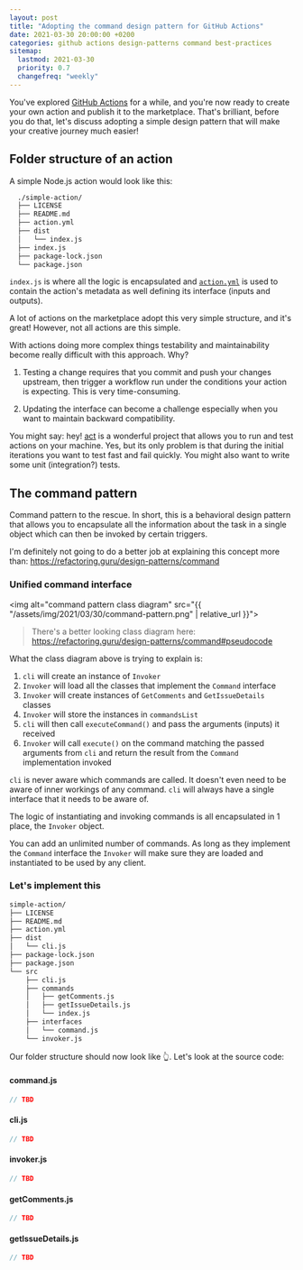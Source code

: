 ```yaml
---
layout: post
title: "Adopting the command design pattern for GitHub Actions"
date: 2021-03-30 20:00:00 +0200
categories: github actions design-patterns command best-practices
sitemap:
  lastmod: 2021-03-30
  priority: 0.7
  changefreq: "weekly"
---
```


You've explored [GitHub Actions](https://docs.github.com/en/actions) for a while, and you're now ready to create your own action and publish it to the marketplace. That's brilliant, before you do that, let's discuss adopting a simple design pattern that will make your creative journey much easier!

## Folder structure of an action

A simple Node.js action would look like this:

```sh
  ./simple-action/
  ├── LICENSE
  ├── README.md
  ├── action.yml
  ├── dist
  │   └── index.js
  ├── index.js
  ├── package-lock.json
  └── package.json
```

`index.js` is where all the logic is encapsulated and [`action.yml`](https://docs.github.com/en/actions/creating-actions/creating-a-javascript-action#creating-an-action-metadata-file) is used to contain the action's metadata as well defining its interface (inputs and outputs).

A lot of actions on the marketplace adopt this very simple structure, and it's great! However, not all actions are this simple.

With actions doing more complex things testability and maintainability become really difficult with this approach. Why?

1. Testing a change requires that you commit and push your changes upstream, then trigger a workflow run under the conditions your action is expecting. This is very time-consuming.

1. Updating the interface can become a challenge especially when you want to maintain backward compatibility.

You might say: hey! [act](https://github.com/nektos/act) is a wonderful project that allows you to run and test actions on your machine. Yes, but its only problem is that during the initial iterations you want to test fast and fail quickly. You might also want to write some unit (integration?) tests.

## The command pattern

Command pattern to the rescue. In short, this is a behavioral design pattern that allows you to encapsulate all the information about the task in a single object which can then be invoked by certain triggers.

I'm definitely not going to do a better job at explaining this concept more than: <https://refactoring.guru/design-patterns/command>

### Unified command interface

<img alt="command pattern class diagram" src="{{ "/assets/img/2021/03/30/command-pattern.png" | relative_url }}">
> There's a better looking class diagram here: <https://refactoring.guru/design-patterns/command#pseudocode>

What the class diagram above is trying to explain is:

1. `cli` will create an instance of `Invoker`
1. `Invoker` will load all the classes that implement the `Command` interface
1. `Invoker` will create instances of `GetComments` and `GetIssueDetails` classes
1. `Invoker` will store the instances in `commandsList`
1. `cli` will then call `executeCommand()` and pass the arguments (inputs) it received
1. `Invoker` will call `execute()` on the command matching the passed arguments from `cli` and return the result from the `Command` implementation invoked

`cli` is never aware which commands are called. It doesn't even need to be aware of inner workings of any command. `cli` will always have a single interface that it needs to be aware of.

The logic of instantiating and invoking commands is all encapsulated in 1 place, the `Invoker` object.

You can add an unlimited number of commands. As long as they implement the `Command` interface the `Invoker` will make sure they are loaded and instantiated to be used by any client.

### Let's implement this

```sh
simple-action/
├── LICENSE
├── README.md
├── action.yml
├── dist
│   └── cli.js
├── package-lock.json
├── package.json
└── src
    ├── cli.js
    ├── commands
    │   ├── getComments.js
    │   ├── getIssueDetails.js
    │   └── index.js
    ├── interfaces
    │   └── command.js
    └── invoker.js
```

Our folder structure should now look like 👆. Let's look at the source code:

#### command.js

```javascript
// TBD
```

#### cli.js

```javascript
// TBD
```

#### invoker.js

```javascript
// TBD
```

#### getComments.js

```javascript
// TBD
```

#### getIssueDetails.js

```javascript
// TBD
```

